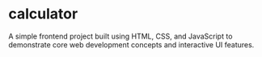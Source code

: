 # calculator
A simple frontend project built using HTML, CSS, and JavaScript to demonstrate core web development concepts and interactive UI features.

